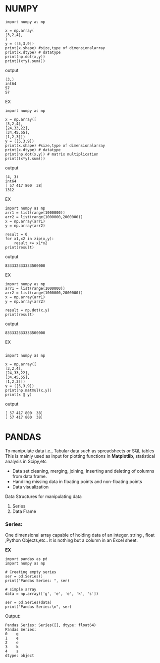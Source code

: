 # NUMPY

```
import numpy as np

x = np.array(
[3,2,4],
)
y = ([5,3,9])
print(x.shape) #size,type of dimensionalarray
print(x.dtype) # datatype
print(np.dot(x,y))
print((x*y).sum())

```
output

```
(3,)
int64
57
57
```

EX

```
import numpy as np

x = np.array([
[3,2,4],
[24,33,22],
[34,45,55],
[1,2,3]])
y = ([5,3,9])
print(x.shape) #size,type of dimensionalarray
print(x.dtype) # datatype
print(np.dot(x,y)) # matrix multiplication
print((x*y).sum())

```

output

```
(4, 3)
int64
[ 57 417 800  38]
1312
```

EX

```
import numpy as np
arr1 = list(range(1000000))
arr2 = list(range(1000000,2000000))
x = np.array(arr1)
y = np.array(arr2)

result = 0
for x1,x2 in zip(x,y):
    result += x1*x2
print(result)

```

output

```
833332333333500000

```
EX

```
import numpy as np
arr1 = list(range(1000000))
arr2 = list(range(1000000,2000000))
x = np.array(arr1)
y = np.array(arr2)

result = np.dot(x,y)
print(result)

```

output

```
833332333333500000

```
EX

```

import numpy as np

x = np.array([
[3,2,4],
[24,33,22],
[34,45,55],
[1,2,3]])
y = ([5,3,9])
print(np.matmul(x,y))
print(x @ y)

```
output

```
[ 57 417 800  38]
[ 57 417 800  38]

```




# PANDAS
To manipulate data i.e., Tabular data such as spreadsheets or SQL tables
This is mainly used as input for plotting functions in **Matplotlib**, statistical analysis in Scipy,etc
* Data set cleaning, merging, joining, Inserting and deleting of columns from data frame. 
* Handling missing data in floating points and non-floating points
* Data visualization

Data Structures for manipulating data
1. Series
2. Data Frame

### Series:
One dimensional array capable of holding data of an integer, string , float ,Python Objects,etc..
It is nothing but a column in an Excel sheet.

**EX**

```
import pandas as pd 
import numpy as np

# Creating empty series 
ser = pd.Series() 
print("Pandas Series: ", ser) 

# simple array 
data = np.array(['g', 'e', 'e', 'k', 's']) 
  
ser = pd.Series(data) 
print("Pandas Series:\n", ser)
```

Output:

```
Pandas Series: Series([], dtype: float64)
Pandas Series:
0    g
1    e
2    e
3    k
4    s
dtype: object

````



